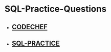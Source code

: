 # SQL-Practice-Questions

- ## [CODECHEF](https://www.codechef.com/practice/sql-case-studies-topic-wise)
- ## [SQL-PRACTICE](https://www.sql-practice.com/)

